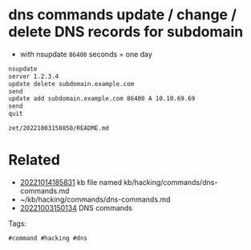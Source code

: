 # dns commands update / change / delete DNS records for subdomain

- with nsupdate `86400` seconds = one day
```bash
nsupdate
server 1.2.3.4
update delete subdomain.example.com
send
update add subdomain.example.com 86400 A 10.10.69.69
send
quit
```

` zet/20221003150850/README.md `

# Related

- [20221014185831](/zet/20221014185831/README.md) kb file named kb/hacking/commands/dns-commands.md
- ~/kb/hacking/commands/dns-commands.md
- [20221003150134](/zet/20221003150134/README.md) DNS commands

Tags:

    #command #hacking #dns 
